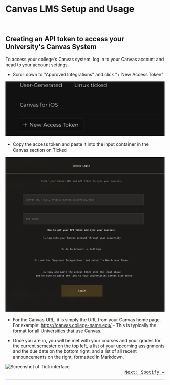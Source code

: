 # Canvas LMS Setup and Usage
<br>

##  Creating an API token to access your University's Canvas System

To access your college's Canvas system, log in to your Canvas account and head to your account settings.

- Scroll down to "Approved Integrations" and click "+ New Access Token"

<img src="./images/ss32.png" alt="Screenshot of Tick interface" width="800">

<br>

- Copy the access token and paste it into the input container in the Canvas section on Ticked

<img src="./images/ss33.png" alt="Screenshot of Tick interface" width="800">

- For the Canvas URL, it is simply the URL from your Canvas home page. For example: https://canvas.college-name.edu/ - This is typically the format for all Universities that use Canvas.

- Once you are in, you will be met with your courses and your grades for the current semester on the top left, a list of your upcoming assignments and the due date on the bottom right, and a list of all recent announcements on the right, formatted in Markdown.

<img src="./images/ss34.png" alt="Screenshot of Tick interface" width="800">

<div align="right">
<a href="#spotify" onclick="event.preventDefault(); loadPage('spotify');">
    <kbd>Next: Spotify →</kbd>
</a>
</div>  

-----




